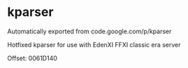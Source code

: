 # kparser
Automatically exported from code.google.com/p/kparser

Hotfixed kparser for use with EdenXI FFXI classic era server

Offset: 0061D140
